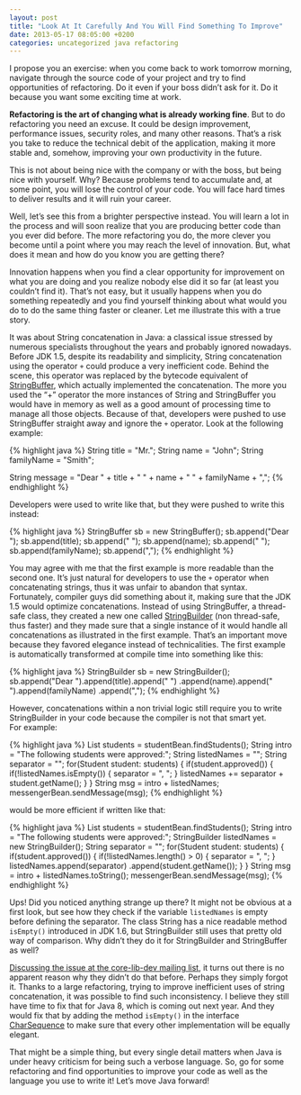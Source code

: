 ```yaml
---
layout: post
title: "Look At It Carefully And You Will Find Something To Improve"
date: 2013-05-17 08:05:00 +0200
categories: uncategorized java refactoring
---
```


I propose you an exercise: when you come back to work tomorrow morning, navigate through the source code of your project and try to find opportunities of refactoring. Do it even if your boss didn’t ask for it. Do it because you want some exciting time at work.

<b>Refactoring is the art of changing what is already working fine</b>. But to do refactoring you need an excuse. It could be design improvement, performance issues, security roles, and many other reasons. That’s a risk you take to reduce the technical debit of the application, making it more stable and, somehow, improving your own productivity in the future.

This is not about being nice with the company or with the boss, but being nice with yourself. Why? Because problems tend to accumulate and, at some point, you will lose the control of your code. You will face hard times to deliver results and it will ruin your career.

Well, let’s see this from a brighter perspective instead. You will learn a lot in the process and will soon realize that you are producing better code than you ever did before. The more refactoring you do, the more clever you become until a point where you may reach the level of innovation. But, what does it mean and how do you know you are getting there?

Innovation happens when you find a clear opportunity for improvement on what you are doing and you realize nobody else did it so far (at least you couldn’t find it). That’s not easy, but it usually happens when you do something repeatedly and you find yourself thinking about what would you do to do the same thing faster or cleaner. Let me illustrate this with a true story.

It was about String concatenation in Java: a classical issue stressed by numerous specialists throughout the years and probably ignored nowadays. Before JDK 1.5, despite its readability and simplicity, String concatenation using the operator `+` could produce a very inefficient code. Behind the scene, this operator was replaced by the bytecode equivalent of [StringBuffer](http://docs.oracle.com/javase/7/docs/api/java/lang/StringBuffer.html), which actually implemented the concatenation. The more you used the “+” operator the more instances of String and StringBuffer you would have in memory as well as a good amount of processing time to manage all those objects. Because of that, developers were pushed to use StringBuffer straight away and ignore the `+` operator. Look at the following example:

{% highlight java %}
String title = "Mr.";
String name = "John";
String familyName = "Smith";

String message = "Dear " + title + " " + name + " " + familyName + ",";
{% endhighlight %}

Developers were used to write like that, but they were pushed to write this instead:

{% highlight java %}
StringBuffer sb = new StringBuffer();
sb.append("Dear ");
sb.append(title);
sb.append(" ");
sb.append(name);
sb.append(" ");
sb.append(familyName);
sb.append(",");
{% endhighlight %}

You may agree with me that the first example is more readable than the second one. It’s just natural for developers to use the `+` operator when concatenating strings, thus it was unfair to abandon that syntax. Fortunately, compiler guys did something about it, making sure that the JDK 1.5 would optimize concatenations. Instead of using StringBuffer, a thread-safe class, they created a new one called [StringBuilder](http://docs.oracle.com/javase/7/docs/api/java/lang/StringBuilder.html) (non thread-safe, thus faster) and they made sure that a single instance of it would handle all concatenations as illustrated in the first example. That’s an important move because they favored elegance instead of technicalities. The first example is automatically transformed at compile time into something like this:

{% highlight java %}
StringBuilder sb = new StringBuilder();
sb.append("Dear ").append(title).append(" ")
  .append(name).append(" ").append(familyName)
  .append(",");
{% endhighlight %}

However, concatenations within a non trivial logic still require you to write StringBuilder in your code because the compiler is not that smart yet. For example:

{% highlight java %}
List students = studentBean.findStudents();
String intro = "The following students were approved:";
String listedNames = "";
String separator = "";
for(Student student: students) {
  if(student.approved()) {
    if(!listedNames.isEmpty()) {
      separator = ", ";
    }
    listedNames += separator + student.getName();
  }
}
String msg = intro + listedNames;
messengerBean.sendMessage(msg);
{% endhighlight %}

would be more efficient if written like that:

{% highlight java %}
List students = studentBean.findStudents();</span>
String intro = "The following students were approved:";
StringBuilder listedNames = new StringBuilder();
String separator = "";
for(Student student: students) {
  if(student.approved()) {
    if(!listedNames.length() > 0) {
      separator = ", ";
    }
    listedNames.append(separator)
               .append(student.getName());
  }
}
String msg = intro + listedNames.toString();
messengerBean.sendMessage(msg);
{% endhighlight %}

Ups! Did you noticed anything strange up there? It might not be obvious at a first look, but see how they check if the variable `listedNames` is empty before defining the separator. The class String has a nice readable method `isEmpty()` introduced in JDK 1.6, but StringBuilder still uses that pretty old way of comparison. Why didn’t they do it for StringBuilder and StringBuffer as well?

[Discussing the issue at the core-lib-dev mailing list](http://mail.openjdk.java.net/pipermail/core-libs-dev/2013-February/014433.html), it turns out there is no apparent reason why they didn’t do that before. Perhaps they simply forgot it. Thanks to a large refactoring, trying to improve inefficient uses of string concatenation, it was possible to find such inconsistency. I believe they still have time to fix that for Java 8, which is coming out next year. And they would fix that by adding the method `isEmpty()` in the interface [CharSequence](http://docs.oracle.com/javase/7/docs/api/java/lang/CharSequence.html) to make sure that every other implementation will be equally elegant.

That might be a simple thing, but every single detail matters when Java is under heavy criticism for being such a verbose language. So, go for some refactoring and find opportunities to improve your code as well as the language you use to write it! Let’s move Java forward!
